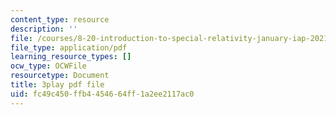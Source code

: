 ```yaml
---
content_type: resource
description: ''
file: /courses/8-20-introduction-to-special-relativity-january-iap-2021/fc49c450ffb4454664ff1a2ee2117ac0_LaTbPEKrE-8.pdf
file_type: application/pdf
learning_resource_types: []
ocw_type: OCWFile
resourcetype: Document
title: 3play pdf file
uid: fc49c450-ffb4-4546-64ff-1a2ee2117ac0
---
```

